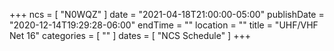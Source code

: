 +++
ncs = [ "N0WQZ" ]
date = "2021-04-18T21:00:00-05:00"
publishDate = "2020-12-14T19:29:28-06:00"
endTime = ""
location = ""
title = "UHF/VHF Net 16"
categories = [ "" ]
dates = [ "NCS Schedule" ]
+++
